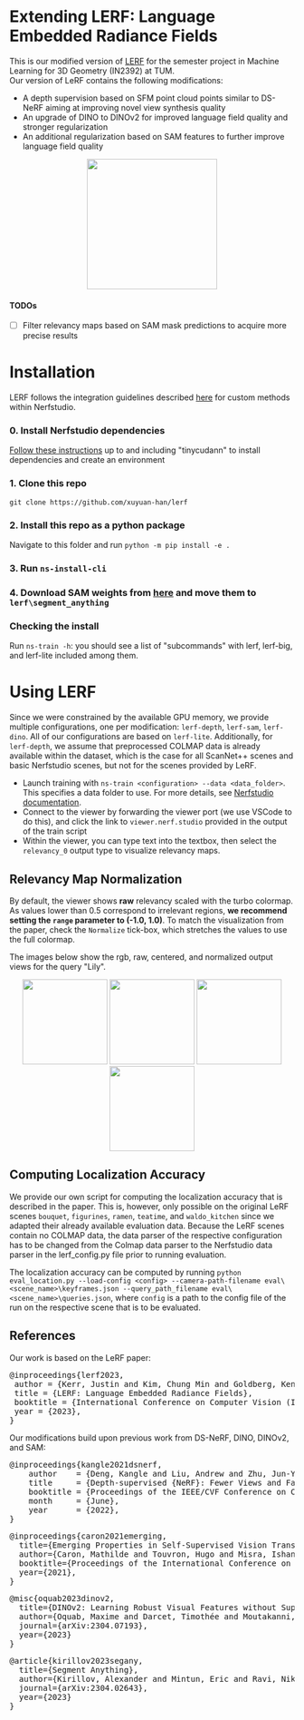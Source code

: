 # Extending LERF: Language Embedded Radiance Fields
This is our modified version of [LERF](https://lerf.io) for the semester project in Machine Learning for 3D Geometry (IN2392) at TUM.\
Our version of LeRF contains the following modifications:
- A depth supervision based on SFM point cloud points similar to DS-NeRF aiming at improving novel view synthesis quality
- An upgrade of DINO to DINOv2 for improved language field quality and stronger regularization
- An additional regularization based on SAM features to further improve language field quality

<div align='center'>
<img src="https://www.lerf.io/data/nerf_render.svg" height="230px">
</div>

#### TODOs
- [ ] Filter relevancy maps based on SAM mask predictions to acquire more precise results

# Installation
LERF follows the integration guidelines described [here](https://docs.nerf.studio/en/latest/developer_guides/new_methods.html) for custom methods within Nerfstudio. 
### 0. Install Nerfstudio dependencies
[Follow these instructions](https://docs.nerf.studio/en/latest/quickstart/installation.html) up to and including "tinycudann" to install dependencies and create an environment
### 1. Clone this repo
`git clone https://github.com/xuyuan-han/lerf`
### 2. Install this repo as a python package
Navigate to this folder and run `python -m pip install -e .`

### 3. Run `ns-install-cli`

### 4. Download SAM weights from [here](https://dl.fbaipublicfiles.com/segment_anything/sam_vit_h_4b8939.pth) and move them to `lerf\segment_anything`

### Checking the install
Run `ns-train -h`: you should see a list of "subcommands" with lerf, lerf-big, and lerf-lite included among them.

# Using LERF
Since we were constrained by the available GPU memory, we provide multiple configurations, one per modification: `lerf-depth`, `lerf-sam`, `lerf-dino`. All of our configurations are based on `lerf-lite`. Additionally, for `lerf-depth`, we assume that preprocessed COLMAP data is already available within the dataset, which is the case for all ScanNet++ scenes and basic Nerfstudio scenes, but not for the scenes provided by LeRF.

- Launch training with `ns-train <configuration> --data <data_folder>`. This specifies a data folder to use. For more details, see [Nerfstudio documentation](https://docs.nerf.studio/en/latest/quickstart/first_nerf.html). 
- Connect to the viewer by forwarding the viewer port (we use VSCode to do this), and click the link to `viewer.nerf.studio` provided in the output of the train script
- Within the viewer, you can type text into the textbox, then select the `relevancy_0` output type to visualize relevancy maps.

## Relevancy Map Normalization
By default, the viewer shows **raw** relevancy scaled with the turbo colormap. As values lower than 0.5 correspond to irrelevant regions, **we recommend setting the `range` parameter to (-1.0, 1.0)**. To match the visualization from the paper, check the `Normalize` tick-box, which stretches the values to use the full colormap.

The images below show the rgb, raw, centered, and normalized output views for the query "Lily".


<div align='center'>
<img src="readme_images/lily_rgb.jpg" width="150px">
<img src="readme_images/lily_raw.jpg" width="150px">
<img src="readme_images/lily_centered.jpg" width="150px">
<img src="readme_images/lily_normalized.jpg" width="150px">
</div>

## Computing Localization Accuracy
We provide our own script for computing the localization accuracy that is described in the paper. This is, however, only possible on the original LeRF scenes `bouquet`, `figurines`, `ramen`, `teatime`, and `waldo_kitchen` since we adapted their already available evaluation data.
Because the LeRF scenes contain no COLMAP data, the data parser of the respective configuration has to be changed from the Colmap data parser to the Nerfstudio data parser in the lerf_config.py file prior to running evaluation.

The localization accuracy can be computed by running `python eval_location.py --load-config <config> --camera-path-filename eval\<scene_name>\keyframes.json --query_path_filename eval\<scene_name>\queries.json`, where `config` is a path to the config file of the run on the respective scene that is to be evaluated.


## References
Our work is based on the LeRF paper:
<pre id="codecell0">@inproceedings{lerf2023,
&nbsp;author = {Kerr, Justin and Kim, Chung Min and Goldberg, Ken and Kanazawa, Angjoo and Tancik, Matthew},
&nbsp;title = {LERF: Language Embedded Radiance Fields},
&nbsp;booktitle = {International Conference on Computer Vision (ICCV)},
&nbsp;year = {2023},
} </pre>
Our modifications build upon previous work from DS-NeRF, DINO, DINOv2, and SAM:
<pre id="codecell0">@inproceedings{kangle2021dsnerf,
    author    = {Deng, Kangle and Liu, Andrew and Zhu, Jun-Yan and Ramanan, Deva},
    title     = {Depth-supervised {NeRF}: Fewer Views and Faster Training for Free},
    booktitle = {Proceedings of the IEEE/CVF Conference on Computer Vision and Pattern Recognition (CVPR)},
    month     = {June},
    year      = {2022},
} </pre>
<pre id="codecell0">@inproceedings{caron2021emerging,
  title={Emerging Properties in Self-Supervised Vision Transformers},
  author={Caron, Mathilde and Touvron, Hugo and Misra, Ishan and J\'egou, Herv\'e  and Mairal, Julien and Bojanowski, Piotr and Joulin, Armand},
  booktitle={Proceedings of the International Conference on Computer Vision (ICCV)},
  year={2021},
} </pre>
<pre id="codecell0">@misc{oquab2023dinov2,
  title={DINOv2: Learning Robust Visual Features without Supervision},
  author={Oquab, Maxime and Darcet, Timothée and Moutakanni, Theo and Vo, Huy V. and Szafraniec, Marc and Khalidov, Vasil and Fernandez, Pierre and Haziza, Daniel and Massa, Francisco and El-Nouby, Alaaeldin and Howes, Russell and Huang, Po-Yao and Xu, Hu and Sharma, Vasu and Li, Shang-Wen and Galuba, Wojciech and Rabbat, Mike and Assran, Mido and Ballas, Nicolas and Synnaeve, Gabriel and Misra, Ishan and Jegou, Herve and Mairal, Julien and Labatut, Patrick and Joulin, Armand and Bojanowski, Piotr},
  journal={arXiv:2304.07193},
  year={2023}
} </pre>
<pre id="codecell0">@article{kirillov2023segany,
  title={Segment Anything},
  author={Kirillov, Alexander and Mintun, Eric and Ravi, Nikhila and Mao, Hanzi and Rolland, Chloe and Gustafson, Laura and Xiao, Tete and Whitehead, Spencer and Berg, Alexander C. and Lo, Wan-Yen and Doll{\'a}r, Piotr and Girshick, Ross},
  journal={arXiv:2304.02643},
  year={2023}
} </pre>
